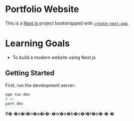 # Portfolio Website

This is a [Next.js](https://nextjs.org/) project bootstrapped with [`create-next-app`](https://github.com/vercel/next.js/tree/canary/packages/create-next-app).

# Learning Goals
- To build a modern website using Next.js

## Getting Started

First, run the development server:

```bash
npm run dev
# or
yarn dev
```
#� �s�i�n�a�i�-�w�e�b�s�i�t�e�
�
�

